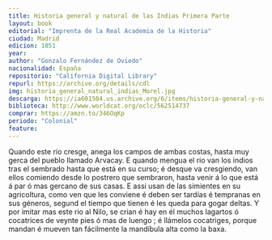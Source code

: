```yaml
---
title: Historia general y natural de las Indias Primera Parte
layout: book
editorial: "Imprenta de la Real Academia de la Historia"
ciudad: Madrid
edicion: 1851
year: 
author: "Gonzalo Fernández de Oviedo"
nacionalidad: España
repositorio: "California Digital Library"
repurl: https://archive.org/details/cdl
img: historia_general_natural_indias_Morel.jpg
descarga: https://ia601504.us.archive.org/6/items/historia-general-y-natural-de-las-indias/Historia%20general%20y%20natural%20de%20las%20Indias.pdf
biblioteca: http://www.worldcat.org/oclc/562514737
comprar: https://amzn.to/346OqKp
periodo: "Colonial"
feature: 
---
```

 
Quando este rio cresge, anega los campos de ambas costas, hasta muy gerca del pueblo llamado Arvacay. E quando mengua el rio van los indios tras el sembrado hasta que está en su curso; é desque va cresgiendo, van ellos comiendo desde lo postrero que sembraron, hasta venir á lo que está á par ó mas gercano de sus casas. E assi usan de las simientes en su agricoltura, como ven que les conviene é deben ser tardías é tempranas en sus géneros, segund el tiempo que tienen é les queda para gogar deltas. Y por imitar mas este rio al Nilo, se crian é hay en él muchos lagartos ó cocatrices de veynte pies ó mas de luengo ; é llámelos cocatriges, porque mandan é mueven tan fácilmente la mandíbula alta como la baxa.
